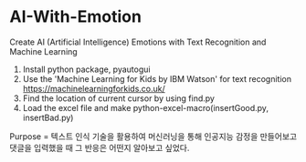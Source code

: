 # AI-With-Emotion
Create AI (Artificial Intelligence) Emotions with Text Recognition and Machine Learning

1. Install python package, pyautogui
2. Use the 'Machine Learning for Kids by IBM Watson' for text recognition
https://machinelearningforkids.co.uk/
3. Find the location of current cursor by using find.py
4. Load the excel file and make python-excel-macro(insertGood.py, insertBad.py)

Purpose = 텍스트 인식 기술을 활용하여 머신러닝을 통해 인공지능 감정을 만들어보고 댓글을 입력했을 때 그 반응은 어떤지 알아보고 싶었다.
